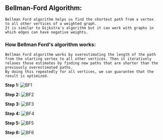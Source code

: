 ## Bellman-Ford Algorithm:
```
Bellman Ford algorithm helps us find the shortest path from a vertex to all other vertices of a weighted graph.
It is similar to Dijkstra's algorithm but it can work with graphs in which edges can have negative weights.
```

### How Bellman Ford's algorithm works:
```
Bellman Ford algorithm works by overestimating the length of the path from the starting vertex to all other vertices. Then it iteratively relaxes those estimates by finding new paths that are shorter than the previously overestimated paths.
By doing this repeatedly for all vertices, we can guarantee that the result is optimized.
```
**Step 1:**
![BF1](https://user-images.githubusercontent.com/119610761/230782123-362f66d2-5bc0-404c-86d9-53a359de680a.jpg)



**Step 2:**
![BF2](https://user-images.githubusercontent.com/119610761/230782140-c699683d-54c2-4c55-8861-00b5378baedd.jpg)



**Step 3:**
![BF3](https://user-images.githubusercontent.com/119610761/230782159-aa7fa084-f76c-45ac-9aad-689db0f02265.jpg)



**Step 4:**
![BF4](https://user-images.githubusercontent.com/119610761/230782183-fd5f7b13-f716-404a-b12e-1e81f1db2f7d.jpg)



**Step 5:**
![BF5](https://user-images.githubusercontent.com/119610761/230782202-99e93630-012d-4466-a65c-2bf3d44173b4.jpg)



**Step 6:**
![BF6](https://user-images.githubusercontent.com/119610761/230782238-2e00046b-8e07-47b3-be87-e763f5e8004c.jpg)
